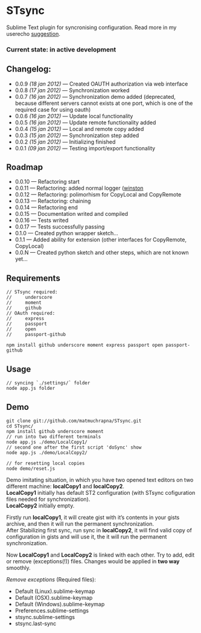 # STsync #

Sublime Text plugin for syncronising configuration. Read more in my userecho [suggestion][1].

### Current state: in active development ###


## Changelog: ##

* 0.0.9 *(18 jan 2012)* — Created OAUTH authorization via web interface
* 0.0.8 *(17 jan 2012)* — Synchronization worked
* 0.0.7 *(16 jan 2012)* — Synchronization demo added (deprecated, because different servers cannot exists at one port, which is one of the required case for using oauth)
* 0.0.6 *(16 jan 2012)* — Update local functionality
* 0.0.5 *(16 jan 2012)* — Update remote functionality added
* 0.0.4 *(15 jan 2012)* — Local and remote copy added
* 0.0.3 *(15 jan 2012)* — Synchronization step added
* 0.0.2 *(15 jan 2012)* — Initializing finished
* 0.0.1 *(09 jan 2012)* — Testing import/export functionality


## Roadmap ##

* 0.0.10 — Refactoring start
* 0.0.11 — Refactoring: added normal logger ([winston][2]
* 0.0.12 — Refactoring: polimorhism for CopyLocal and CopyRemote
* 0.0.13 — Refactoring: chaining
* 0.0.14 — Refactoring end
* 0.0.15 — Documentation writed and compiled
* 0.0.16 — Tests writed
* 0.0.17 — Tests successfully passing
* 0.1.0 — Created python wrapper sketch…
* 0.1.1 — Added ability for extension (other interfaces for CopyRemote, CopyLocal)
* 0.0.N — Created python sketch and other steps, which are not known yet…


## Requirements ##
    
    // STsync required:
    //     underscore
    //     moment
    //     github
    // OAuth required:
    //     express
    //     passport
    //     open
    //     passport-github

    npm install github underscore moment express passport open passport-github


## Usage ##
    
    // syncing `./settings/` folder
    node app.js folder

## Demo ##

    git clone git://github.com/matmuchrapna/STsync.git
    cd STsync/
    npm install github underscore moment
    // run into two different terminals
    node app.js ./demo/LocalCopy1/
    // second one after the first script 'doSync' show
    node app.js ./demo/LocalCopy2/

    // for resetting local copies
    node demo/reset.js

Demo imitating situation, in which you have two opened text editors on two different machine: **localCopy1** and **localCopy2**.  
**LocalCopy1** initially has default ST2 configuration (with STsync cofiguration files needed for synchronization).  
**LocalCopy2** initially empty.

Firstly run **localCopy1**, it will create gist with it’s contents in your gists archive, and then it will run the permanent synchronization.  
After Stabilizing first sync, run sync in **localCopy2**, it will find valid copy of configuration in gists and will use it, the it will run the permanent synchronization.

Now **LocalCopy1** and **LocalCopy2** is linked with each other. Try to add, edit or remove (exceptions(!)) files. Changes would be applied in **two way** smoothly.

*Remove exceptions* (Required files):

* Default (Linux).sublime-keymap
* Default (OSX).sublime-keymap
* Default (Windows).sublime-keymap
* Preferences.sublime-settings
* stsync.sublime-settings
* stsync.last-sync



[1]: http://sublimetext.userecho.com/topic/111402-syncing-settings-files-and-plugins-list-with-gistgithubcom/ 'Syncing settings files and plugins list with gist.github.com'
[2]: https://github.com/flatiron/winston "multi-transport async logging library for node.js"